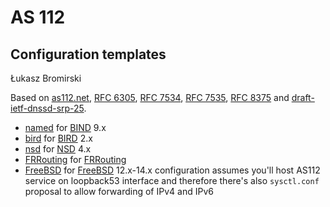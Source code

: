 # AS 112
## Configuration templates

Łukasz Bromirski

Based on [as112.net](https://as112.net/), [RFC 6305](https://www.rfc-editor.org/rfc/rfc6305), [RFC 7534](https://www.rfc-editor.org/rfc/rfc7534), [RFC 7535](https://www.rfc-editor.org/rfc/rfc7535), [RFC 8375](https://www.rfc-editor.org/rfc/rfc8375) and [draft-ietf-dnssd-srp-25](https://datatracker.ietf.org/doc/html/draft-ietf-dnssd-srp-25).

* [named](named/) 
  for [BIND](https://www.isc.org/bind/) 9.x
* [bird](bird/)
  for [BIRD](https://bird.network.cz/) 2.x
* [nsd](nsd/)
  for [NSD](https://www.nlnetlabs.nl/projects/nsd/about/) 4.x
* [FRRouting](FRRouting/)
  for [FRRouting](https://frrouting.org/)
* [FreeBSD](FreeBSD/)
  for [FreeBSD](https://www.freebsd.org/) 12.x-14.x
  configuration assumes you'll host AS112 service on loopback53 interface
  and therefore there's also `sysctl.conf` proposal to allow forwarding of IPv4 and IPv6


